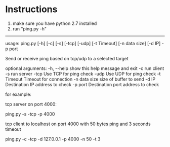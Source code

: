 # Instructions

1. make sure you have python 2.7 installed
2. run "ping.py -h"

--------------------------------------------------------

usage: ping.py [-h] [-c] [-s] [-tcp] [-udp] [-t Timeout] [-n data size]
               [-d IP] -p port

Send or receive ping based on tcp/udp to a selected target

optional arguments:
  -h, --help    show this help message and exit
  -c            run client
  -s            run server
  -tcp          Use TCP for ping check
  -udp          Use UDP for ping check
  -t Timeout    Timeout for connection
  -n data size  size of buffer to send
  -d IP         Destination IP address to check
  -p port       Destination port address to check
  
  
  
for example:

tcp server on port 4000:

ping.py -s -tcp -p 4000


tcp client to localhost on port 4000 with 50 bytes ping and 3 seconds timeout

ping.py -c -tcp -d 127.0.0.1 -p 4000 -n 50 -t 3
